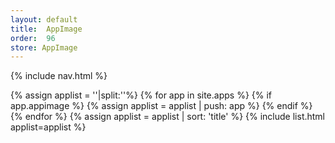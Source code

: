 ```yaml
---
layout: default
title:  AppImage
order:  96
store: AppImage
---
```

{% include nav.html %}
<div>
  {% assign applist = ''|split:''%}
  {% for app in site.apps %}
  {% if app.appimage %}
  {% assign applist = applist | push: app %}
  {% endif %}
  {% endfor %}
  {% assign applist = applist | sort: 'title' %}
	{% include list.html applist=applist %}
</div>
